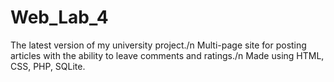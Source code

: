 # Web_Lab_4
The latest version of my university project./n
Multi-page site for posting articles with the ability to leave comments and ratings./n
Made using HTML, CSS, PHP, SQLite.
